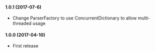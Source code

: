 #### 1.0.1 (2017-07-6)
* Change ParserFactory to use ConcurrentDictionary to allow multi-threaded usage

#### 1.0.0 (2017-04-10)
* First release